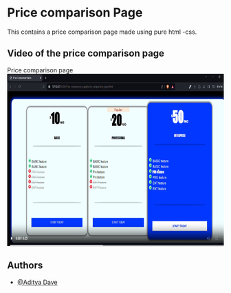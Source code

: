 
# Price comparison Page

This contains a price comparison page made using pure html -css.

## Video of the price comparison page
Price comparison page
<img width="600px" height="400px" src='./Screenshot 2024-02-21 000243.png'>

## Authors

- [@Aditya Dave](https://github.com/Adi-Dave-cs)


